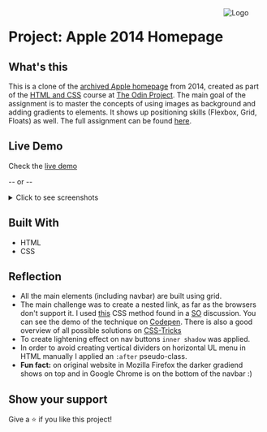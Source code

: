 <!-- PROJECT LOGO -->
<a href="https://www.theodinproject.com">
  <img align="right" width="80" height="80" src="https://www.theodinproject.com/assets/odin-logo-2d729f16279e9fc3b58ce847eacf07f883bdfc95eb23bb5064ed59d36ef551d6.svg" alt="Logo">
</a>

# Project: Apple 2014 Homepage

## What's this

This is a clone of the [archived Apple homepage](https://web.archive.org/web/20140301004610/http://www.apple.com/) from 2014, created as part of the [HTML and CSS](https://www.theodinproject.com/courses/html-and-css) course at [The Odin Project](https://www.theodinproject.com/). The main goal of the assignment is to master the concepts of using images as background and adding gradients to elements. It shows up positioning skills (Flexbox, Grid, Floats) as well. The full assignment can be found [here](https://www.theodinproject.com/courses/html-and-css/lessons/building-with-backgrounds-and-gradients).

## Live Demo

Check the [live demo](https://pandenok.github.io/apple-old-webpage/)  
  
 -- or --    

<details>
  <summary>Click to see screenshots</summary>

  <p float="left">
    <img src="./images/apple_2014_webpage_screenshot.jpg" alt="Apple's webpage from 2014 screenshot">
  </p>
</details>  

## Built With

- HTML
- CSS

## Reflection

- All the main elements (including navbar) are built using grid.
- The main challenge was to create a nested link, as far as the browsers don't support it. I used [this](https://bdwm.be/html5-alternative-nested-anchor-tags/) CSS method found in a [SO](https://stackoverflow.com/questions/13052598/creating-anchor-tag-inside-anchor-tag) discussion. You can see the demo of the technique on [Codepen](https://codepen.io/pwkip/pen/oGMZjb). There is also a good overview of all possible solutions on [CSS-Tricks](https://css-tricks.com/nested-links/)
- To create lightening effect on nav buttons `inner shadow` was applied.
- In order to avoid creating vertical dividers on horizontal UL menu in HTML manually I applied an `:after` pseudo-class.
- **Fun fact:** on original website in Mozilla Firefox the darker gradiend shows on top and in Google Chrome is on the bottom of the navbar :)

## Show your support

Give a :star: if you like this project!